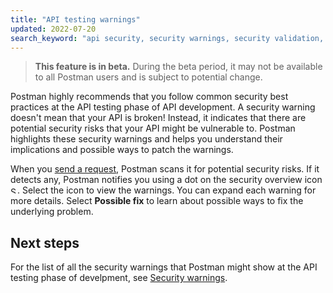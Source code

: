 ```yaml
---
title: "API testing warnings"
updated: 2022-07-20
search_keyword: "api security, security warnings, security validation, api security audit, api security scan, security audit"
---
```


> **This feature is in beta.** During the beta period, it may not be available to all Postman users and is subject to potential change.

Postman highly recommends that you follow common security best practices at the API testing phase of API development. A security warning doesn't mean that your API is broken! Instead, it indicates that there are potential security risks that your API might be vulnerable to. Postman highlights these security warnings and helps you understand their implications and possible ways to patch the warnings.

When you [send a request](/docs/sending-requests/requests/), Postman scans it for potential security risks. If it detects any, Postman notifies you using a dot on the security overview icon <img alt="Security overview icon" src="https://assets.postman.com/postman-docs/icon-lock.jpg#icon" width="11px">. Select the icon to view the warnings. You can expand each warning for more details. Select **Possible fix** to learn about possible ways to fix the underlying problem.

<!-- TODO: screenshot once design is finalized -->

## Next steps

For the list of all the security warnings that Postman might show at the API testing phase of develpment, see [Security warnings](/docs/api-governance/api-testing/security-warnings/).
